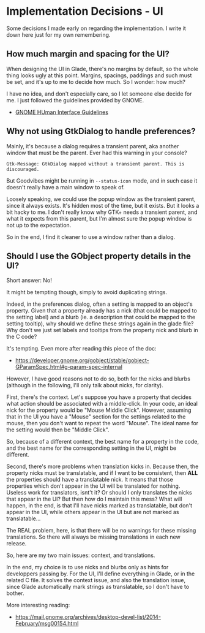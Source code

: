 Implementation Decisions - UI
=============================

Some decisions I made early on regarding the implementation. I write it down
here just for my own remembering.



How much margin and spacing for the UI?
---------------------------------------

When designing the UI in Glade, there's no margins by default, so the whole
thing looks ugly at this point. Margins, spacings, paddings and such must be
set, and it's up to me to decide how much. So I wonder: how much?

I have no idea, and don't especially care, so I let someone else decide for me.
I just followed the guidelines provided by GNOME.

- [GNOME HUman Interface Guidelines](https://developer.gnome.org/hig/stable/)



Why not using GtkDialog to handle preferences?
----------------------------------------------

Mainly, it's because a dialog requires a transient parent, aka another window
that must be the parent. Ever had this warning in your console?

	Gtk-Message: GtkDialog mapped without a transient parent. This is discouraged.

But Goodvibes might be running in `--status-icon` mode, and in such case it
doesn't really have a main window to speak of.

Loosely speaking, we could use the popup window as the transient parent, since
it always exists. It's hidden most of the time, but it exists. But it looks a
bit hacky to me. I don't really know why GTK+ needs a transient parent, and
what it expects from this parent, but I'm almost sure the popup window is not
up to the expectation.

So in the end, I find it cleaner to use a window rather than a dialog.



Should I use the GObject property details in the UI?
----------------------------------------------------

Short answer: No!

It might be tempting though, simply to avoid duplicating strings.

Indeed, in the preferences dialog, often a setting is mapped to an object's
property. Given that a property already has a nick (that could be mapped to the
setting label) and a blurb (ie. a description that could be mapped to the
setting tooltip), why should we define these strings again in the glade file?
Why don't we just set labels and tooltips from the property nick and blurb in
the C code?

It's tempting. Even more after reading this piece of the doc:

- <https://developer.gnome.org/gobject/stable/gobject-GParamSpec.html#g-param-spec-internal>

However, I have good reasons not to do so, both for the nicks and blurbs
(although in the following, I'll only talk about nicks, for clarity).

First, there's the context. Let's suppose you have a property that decides what
action should be associated with a middle-click. In your code, an ideal nick
for the property would be "Mouse Middle Click". However, assuming that in the
UI you have a "Mouse" section for the settings related to the mouse, then you
don't want to repeat the word "Mouse". The ideal name for the setting would
then be "Middle Click".

So, because of a different context, the best name for a property in the code,
and the best name for the corresponding setting in the UI, might be different.

Second, there's more problems when translation kicks in. Because then, the
property nicks must be translatable, and if I want to be consistent, then
**ALL** the properties should have a translatable nick. It means that those
properties which don't appear in the UI will be translated for nothing. Useless
work for translators, isnt't it? Or should I only translates the nicks that
appear in the UI? But then how do I maintain this mess? What will happen, in
the end, is that I'll have nicks marked as translatable, but don't appear in
the UI, while others appear in the UI but are not marked as translatable...

The REAL problem, here, is that there will be no warnings for these missing
translations. So there will always be missing translations in each new release.

So, here are my two main issues: context, and translations.

In the end, my choice is to use nicks and blurbs only as hints for developpers
passing by. For the UI, I'll define everything in Glade, or in the related C
file. It solves the context issue, and also the translation issue, since Glade
automatically mark strings as translatable, so I don't have to bother.

More interesting reading:

- <https://mail.gnome.org/archives/desktop-devel-list/2014-February/msg00154.html>
